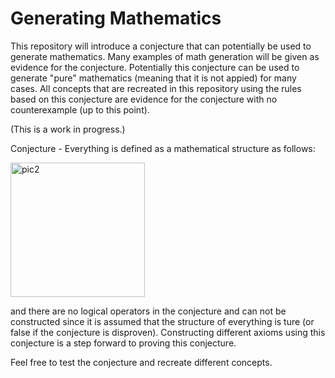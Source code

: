 # Generating Mathematics

This repository will introduce a conjecture that can potentially be used to generate mathematics. Many examples of math generation will be given as evidence for the conjecture. Potentially this conjecture can be used to generate "pure" mathematics (meaning that it is not appied) for many cases. All concepts that are recreated in this repository using the rules based on this conjecture are evidence for the conjecture with no counterexample (up to this point).

(This is a work in progress.)

Conjecture - Everything is defined as a mathematical structure as follows:

<img width="215" alt="pic2" src="https://github.com/user-attachments/assets/5655a599-9237-4d78-9577-c2b6d6d4df10" />

and there are no logical operators in the conjecture and can not be constructed since it is assumed that the structure of everything is ture (or false if the conjecture is disproven). Constructing different axioms using this conjecture is a step forward to proving this conjecture.

Feel free to test the conjecture and recreate different concepts.
